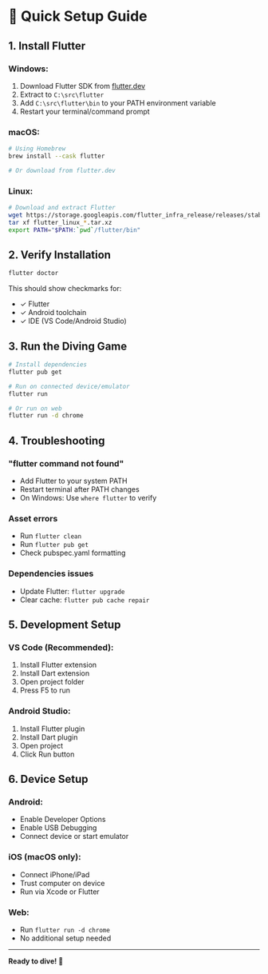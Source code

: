 # 🚀 Quick Setup Guide

## 1. Install Flutter

### Windows:
1. Download Flutter SDK from [flutter.dev](https://docs.flutter.dev/get-started/install/windows)
2. Extract to `C:\src\flutter`
3. Add `C:\src\flutter\bin` to your PATH environment variable
4. Restart your terminal/command prompt

### macOS:
```bash
# Using Homebrew
brew install --cask flutter

# Or download from flutter.dev
```

### Linux:
```bash
# Download and extract Flutter
wget https://storage.googleapis.com/flutter_infra_release/releases/stable/linux/flutter_linux_3.13.0-stable.tar.xz
tar xf flutter_linux_*.tar.xz
export PATH="$PATH:`pwd`/flutter/bin"
```

## 2. Verify Installation

```bash
flutter doctor
```

This should show checkmarks for:
- ✓ Flutter
- ✓ Android toolchain
- ✓ IDE (VS Code/Android Studio)

## 3. Run the Diving Game

```bash
# Install dependencies
flutter pub get

# Run on connected device/emulator
flutter run

# Or run on web
flutter run -d chrome
```

## 4. Troubleshooting

### "flutter command not found"
- Add Flutter to your system PATH
- Restart terminal after PATH changes
- On Windows: Use `where flutter` to verify

### Asset errors
- Run `flutter clean`
- Run `flutter pub get`
- Check pubspec.yaml formatting

### Dependencies issues
- Update Flutter: `flutter upgrade`
- Clear cache: `flutter pub cache repair`

## 5. Development Setup

### VS Code (Recommended):
1. Install Flutter extension
2. Install Dart extension
3. Open project folder
4. Press F5 to run

### Android Studio:
1. Install Flutter plugin
2. Install Dart plugin
3. Open project
4. Click Run button

## 6. Device Setup

### Android:
- Enable Developer Options
- Enable USB Debugging
- Connect device or start emulator

### iOS (macOS only):
- Connect iPhone/iPad
- Trust computer on device
- Run via Xcode or Flutter

### Web:
- Run `flutter run -d chrome`
- No additional setup needed

---

**Ready to dive! 🤿** 